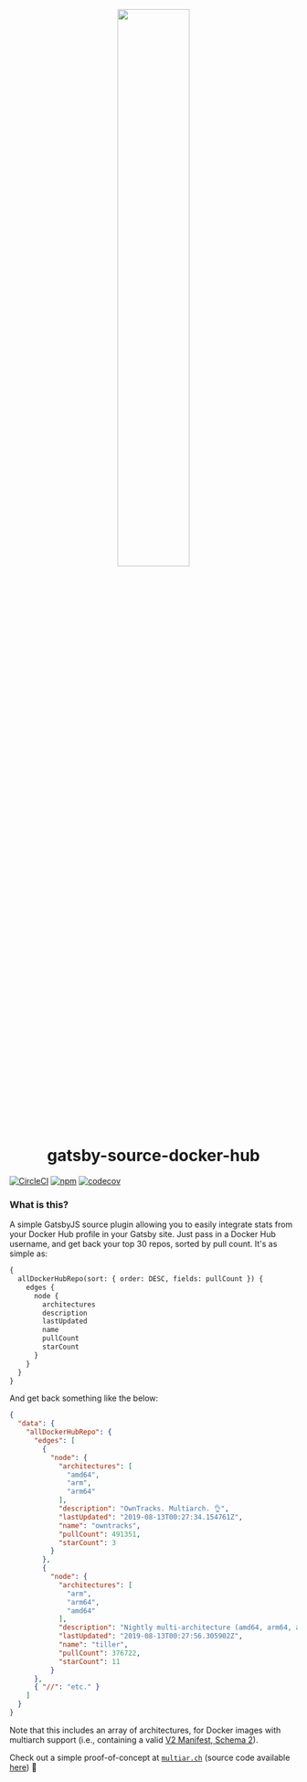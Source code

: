 <p align="center">
  <a href="https://github.com/jessestuart/gatsby-source-docker-hub">
    <img src="http://jstu.art/4f115c/logo.png" width="50%" />
  </a>
</p>
<h1 align="center">
  gatsby-source-docker-hub
</h1>

[![CircleCI][circleci-badge]][circleci-link] [![npm][npm-badge]][npm-link]
[![codecov][codecov]][codecov 2]

### What is this?

A simple GatsbyJS source plugin allowing you to easily integrate stats from your
Docker Hub profile in your Gatsby site. Just pass in a Docker Hub username, and
get back your top 30 repos, sorted by pull count. It's as simple as:

```graphql
{
  allDockerHubRepo(sort: { order: DESC, fields: pullCount }) {
    edges {
      node {
        architectures
        description
        lastUpdated
        name
        pullCount
        starCount
      }
    }
  }
}
```

And get back something like the below:

```json
{
  "data": {
    "allDockerHubRepo": {
      "edges": [
        {
          "node": {
            "architectures": [
              "amd64",
              "arm",
              "arm64"
            ],
            "description": "OwnTracks. Multiarch. 👌",
            "lastUpdated": "2019-08-13T00:27:34.154761Z",
            "name": "owntracks",
            "pullCount": 491351,
            "starCount": 3
          }
        },
        {
          "node": {
            "architectures": [
              "arm",
              "arm64",
              "amd64"
            ],
            "description": "Nightly multi-architecture (amd64, arm64, armv7) builds for the Kubernetes Helm tiller service.",
            "lastUpdated": "2019-08-13T00:27:56.305902Z",
            "name": "tiller",
            "pullCount": 376722,
            "starCount": 11
          }
      },
      { "//": "etc." }
    ]
  }
}
```

Note that this includes an array of architectures, for Docker images with
multiarch support (i.e., containing a valid [V2 Manifest, Schema 2][docker]).

Check out a simple proof-of-concept at [`multiar.ch`][multiar] (source code
available [here][github]) 🎉

[circleci-badge]:
  https://circleci.com/gh/jessestuart/gatsby-source-docker-hub.svg?style=shield
[codecov]:
  https://codecov.io/gh/jessestuart/gatsby-source-docker-hub/branch/master/graph/badge.svg
[circleci-link]: https://circleci.com/gh/jessestuart/gatsby-source-docker-hub
[codecov 2]: https://codecov.io/gh/jessestuart/gatsby-source-docker-hub
[docker]: https://docs.docker.com/registry/spec/manifest-v2-2/
[github]: https://github.com/jessestuart/multiar.ch
[multiar]: https://multiar.ch
[npm-badge]: https://img.shields.io/npm/v/gatsby-source-docker-hub.svg
[npm-link]: https://www.npmjs.com/package/gatsby-source-docker-hub
